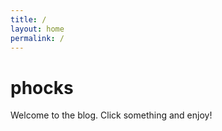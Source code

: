 ```yaml
---
title: /
layout: home
permalink: /
---
```


# phocks

Welcome to the blog. Click something and enjoy!
